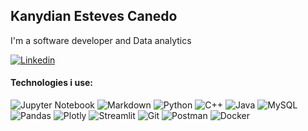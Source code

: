 
## Kanydian Esteves Canedo

I'm a software developer and Data analytics

[![Linkedin](https://img.shields.io/badge/-LinkedIn-blue?style=flat-square&logo=Linkedin&logoColor=white&link=https://www.linkedin.com/in/kanydian-esteves-07b0531a7/)](https://www.linkedin.com/in/kanydian-esteves-07b0531a7/)

#### Technologies i use:
![Jupyter Notebook](https://img.shields.io/badge/jupyter-00BF6F.svg?style=for-the-badge&logo=jupyter&logoColor=white)
![Markdown](https://img.shields.io/badge/markdown-00BF6F.svg?style=for-the-badge&logo=markdown&logoColor=white)
![Python](https://img.shields.io/badge/python-purple?style=for-the-badge&logo=python&logoColor=white)
![C++](https://img.shields.io/badge/c++-purple?style=for-the-badge&logo=cplusplus&logoColor=white)
![Java](https://img.shields.io/badge/java-purple?style=for-the-badge&logo=java&logoColor=white)
![MySQL](https://img.shields.io/badge/mysql-purple?style=for-the-badge&logo=mysql&logoColor=white)
![Pandas](https://img.shields.io/badge/pandas-%237856FF.svg?style=for-the-badge&logo=pandas&logoColor=white)
![Plotly](https://img.shields.io/badge/Plotly-%237856FF.svg?style=for-the-badge&logo=plotly&logoColor=white)
![Streamlit](https://img.shields.io/badge/Streamlit%20-%237856FF?style=for-the-badge&logo=streamlit&logoColor=white)
![Git](https://img.shields.io/badge/git-%23FF4F00.svg?style=for-the-badge&logo=git&logoColor=white)
![Postman](https://img.shields.io/badge/Postman-%23FF4F00.svg?style=for-the-badge&logo=postman&logoColor=white)
![Docker](https://img.shields.io/badge/docker-%23FF4F00.svg?style=for-the-badge&logo=docker&logoColor=white)
